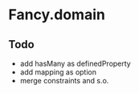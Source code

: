 # Fancy.domain

## Todo
 - add hasMany as definedProperty
 - add mapping as option
 - merge constraints and s.o.

